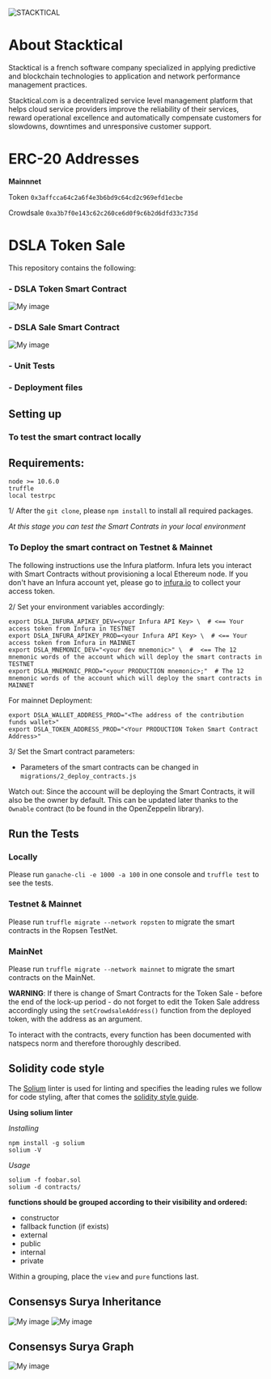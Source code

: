 ![STACKTICAL](https://storage.googleapis.com/stacktical-public/stacktical_logo_v2-dark.png)
# About Stacktical

Stacktical is a french software company specialized in applying predictive and blockchain technologies to application and network performance management practices.

Stacktical.com is a decentralized service level management platform that helps cloud service providers improve the reliability of their services, reward operational excellence and automatically compensate customers for slowdowns, downtimes and unresponsive customer support.

# ERC-20 Addresses

**Mainnnet**

Token `0x3affcca64c2a6f4e3b6bd9c64cd2c969efd1ecbe`

Crowdsale `0xa3b7f0e143c62c260ce6d0f9c6b2d6dfd33c735d`

# DSLA Token Sale

This repository contains the following:

### - DSLA Token Smart Contract
![My image](https://github.com/Stacktical/stacktical-token-sales/blob/surya-graph/contracts/DSLA/Token-describe.png)

### - DSLA Sale Smart Contract
![My image](https://github.com/Stacktical/stacktical-token-sales/blob/surya-graph/contracts/Crowdsale/Sale-describe.png)

### - Unit Tests
### - Deployment files

## Setting up

### To test the smart contract locally

## Requirements:

```
node >= 10.6.0
truffle
local testrpc
```

1/ After the `git clone`, please `npm install` to install all required packages.

*At this stage you can test the Smart Contrats in your local environment*

### To Deploy the smart contract on Testnet & Mainnet

The following instructions use the Infura platform. Infura lets you interact with Smart Contracts without provisioning a local Ethereum node. If you don't have an Infura account yet, please go to [infura.io](https://infura.io) to collect your access token.

2/ Set your environment variables accordingly:

```
export DSLA_INFURA_APIKEY_DEV=<your Infura API Key> \  # <== Your access token from Infura in TESTNET
export DSLA_INFURA_APIKEY_PROD=<your Infura API Key> \  # <== Your access token from Infura in MAINNET
export DSLA_MNEMONIC_DEV="<your dev mnemonic>" \  #  <== The 12 mnemonic words of the account which will deploy the smart contracts in TESTNET
export DSLA_MNEMONIC_PROD="<your PRODUCTION mnemonic>;"  # The 12 mnemonic words of the account which will deploy the smart contracts in MAINNET
```
For mainnet Deployment:
```
export DSLA_WALLET_ADDRESS_PROD="<The address of the contribution funds wallet>"
export DSLA_TOKEN_ADDRESS_PROD="<Your PRODUCTION Token Smart Contract Address>"
```

3/ Set the Smart contract parameters:

* Parameters of the smart contracts can be changed in `migrations/2_deploy_contracts.js`

Watch out: Since the account will be deploying the Smart Contracts, it will also be the owner by default. This can be updated later thanks to the `Ownable` contract (to be found in the OpenZeppelin library).

## Run the Tests

### Locally

Please run `ganache-cli -e 1000 -a 100` in one console and `truffle test` to see the tests.

### Testnet & Mainnet

Please run `truffle migrate --network ropsten` to migrate the smart contracts in the Ropsen TestNet.

### MainNet

Please run `truffle migrate --network mainnet` to migrate the smart contracts on the MainNet.

**WARNING**: If there is change of Smart Contracts for the Token Sale - before the end of the lock-up period - do not forget to edit the Token Sale address accordingly using the `setCrowdsaleAddress()` function from the deployed token, with the address as an argument.

To interact with the contracts, every function has been documented with natspecs norm and therefore thoroughly described.

## Solidity code style

The [Solium](https://github.com/duaraghav8/Solium/) linter is used for linting and specifies the leading rules we follow for code styling, after that comes the [solidity style guide](https://solidity.readthedocs.io/en/v0.4.24/style-guide.html).

**Using solium linter**

*Installing*
```
npm install -g solium
solium -V
```

*Usage*
```
solium -f foobar.sol
solium -d contracts/

```

**functions should be grouped according to their visibility and ordered:**

* constructor
* fallback function (if exists)
* external
* public
* internal
* private

Within a grouping, place the `view` and `pure` functions last.

## Consensys Surya Inheritance

![My image](https://github.com/Stacktical/stacktical-token-sales/blob/surya-graph/contracts/Crowdsale/DSLACrowdsale.png)
![My image](https://github.com/Stacktical/stacktical-token-sales/blob/surya-graph/contracts/DSLA/DSLA.png)

## Consensys Surya Graph

![My image](https://github.com/Stacktical/stacktical-token-sales/blob/surya-graph/MyContract.png)
